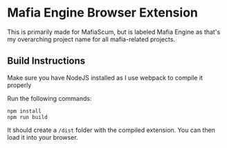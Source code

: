 # Mafia Engine Browser Extension

This is primarily made for MafiaScum, but is labeled Mafia Engine as that's my overarching project name for all mafia-related projects.

## Build Instructions

Make sure you have NodeJS installed as I use webpack to compile it properly

Run the following commands:

```
npm install
npm run build
```

It should create a `/dist` folder with the compiled extension. You can then load it into your browser.
